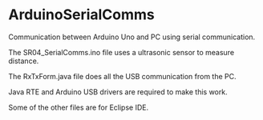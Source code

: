 # ArduinoSerialComms
Communication between Arduino Uno and PC using serial communication.

The SR04_SerialComms.ino file uses a ultrasonic sensor to measure distance.

The RxTxForm.java file does all the USB communication from the PC.

Java RTE and Arduino USB drivers are required to make this work.

Some of the other files are for Eclipse IDE.
